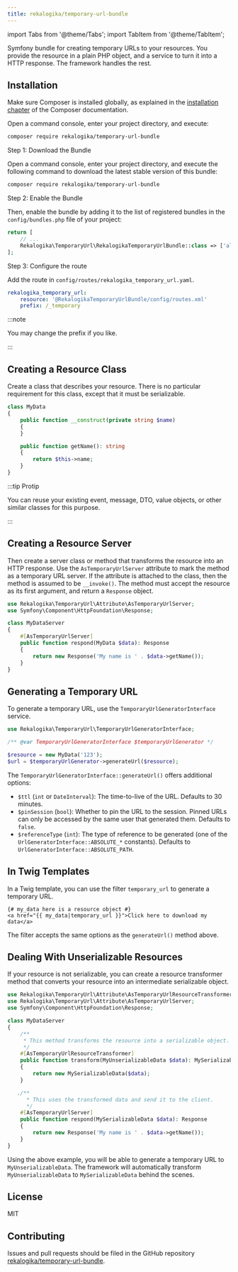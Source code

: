 ```yaml
---
title: rekalogika/temporary-url-bundle
---
```


import Tabs from '@theme/Tabs';
import TabItem from '@theme/TabItem';

Symfony bundle for creating temporary URLs to your resources. You provide the
resource in a plain PHP object, and a service to turn it into a HTTP response.
The framework handles the rest.

## Installation

Make sure Composer is installed globally, as explained in the
[installation chapter](https://getcomposer.org/doc/00-intro.md)
of the Composer documentation.

<Tabs>
<TabItem value="flex" label="With Symfony Flex">

Open a command console, enter your project directory, and execute:

```bash
composer require rekalogika/temporary-url-bundle
```
</TabItem>

<TabItem value="noflex" label="Without Symfony Flex">

Step 1: Download the Bundle

Open a command console, enter your project directory, and execute the
following command to download the latest stable version of this bundle:

```bash
composer require rekalogika/temporary-url-bundle
```

Step 2: Enable the Bundle

Then, enable the bundle by adding it to the list of registered bundles
in the `config/bundles.php` file of your project:

```php title=config/bundles.php
return [
    // ...
    Rekalogika\TemporaryUrl\RekalogikaTemporaryUrlBundle::class => ['all' => true],
];
```

Step 3: Configure the route

Add the route in `config/routes/rekalogika_temporary_url.yaml`.

```yaml title=config/routes/rekalogika_temporary_url.yaml
rekalogika_temporary_url:
    resource: '@RekalogikaTemporaryUrlBundle/config/routes.xml'
    prefix: /_temporary
```

:::note

You may change the prefix if you like.

:::

</TabItem>
</Tabs>

## Creating a Resource Class

Create a class that describes your resource. There is no particular requirement
for this class, except that it must be serializable.

```php
class MyData
{
    public function __construct(private string $name)
    {
    }

    public function getName(): string
    {
        return $this->name;
    }
}
```

:::tip Protip

You can reuse your existing event, message, DTO, value objects, or
other similar classes for this purpose.

:::

## Creating a Resource Server

Then create a server class or method that transforms the resource into an HTTP
response. Use the `AsTemporaryUrlServer` attribute to mark the method as a
temporary URL server. If the attribute is attached to the class, then the method
is assumed to be `__invoke()`. The method must accept the resource as its first
argument, and return a `Response` object.

```php
use Rekalogika\TemporaryUrl\Attribute\AsTemporaryUrlServer;
use Symfony\Component\HttpFoundation\Response;

class MyDataServer
{
    #[AsTemporaryUrlServer]
    public function respond(MyData $data): Response
    {
        return new Response('My name is ' . $data->getName());
    }
}
```

## Generating a Temporary URL

To generate a temporary URL, use the `TemporaryUrlGeneratorInterface` service.

```php
use Rekalogika\TemporaryUrl\TemporaryUrlGeneratorInterface;

/** @var TemporaryUrlGeneratorInterface $temporaryUrlGenerator */

$resource = new MyData('123');
$url = $temporaryUrlGenerator->generateUrl($resource);
```

The `TemporaryUrlGeneratorInterface::generateUrl()` offers additional options:

* `$ttl` (`int` or `DateInterval`): The time-to-live of the URL. Defaults to 30
  minutes.
* `$pinSession` (`bool`): Whether to pin the URL to the session. Pinned URLs can
  only be accessed by the same user that generated them. Defaults to `false`.
* `$referenceType`  (`int`): The type of reference to be generated (one of the
  `UrlGeneratorInterface::ABSOLUTE_*` constants). Defaults to
  `UrlGeneratorInterface::ABSOLUTE_PATH`.

## In Twig Templates

In a Twig template, you can use the filter `temporary_url` to generate a
temporary URL.

```twig
{# my_data here is a resource object #}
<a href="{{ my_data|temporary_url }}">Click here to download my data</a>
```

The filter accepts the same options as the `generateUrl()` method above.

## Dealing With Unserializable Resources

If your resource is not serializable, you can create a resource transformer
method that converts your resource into an intermediate serializable object.

```php
use Rekalogika\TemporaryUrl\Attribute\AsTemporaryUrlResourceTransformer;
use Rekalogika\TemporaryUrl\Attribute\AsTemporaryUrlServer;
use Symfony\Component\HttpFoundation\Response;

class MyDataServer
{
    /**
     * This method transforms the resource into a serializable object.
     */
    #[AsTemporaryUrlResourceTransformer]
    public function transform(MyUnserializableData $data): MySerializableData
    {
        return new MySerializableData($data);
    }

   ./**
      * This uses the transformed data and send it to the client.
      */
    #[AsTemporaryUrlServer]
    public function respond(MySerializableData $data): Response
    {
        return new Response('My name is ' . $data->getName());
    }
}
```

Using the above example, you will be able to generate a temporary URL to
`MyUnserializableData`. The framework will automatically transform
`MyUnserializableData` to `MySerializableData` behind the scenes.

## License

MIT

## Contributing

Issues and pull requests should be filed in the GitHub repository
[rekalogika/temporary-url-bundle](https://github.com/rekalogika/temporary-url-bundle).